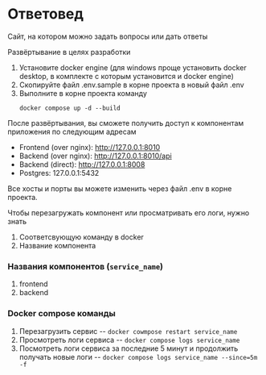 # Ответовед

Сайт, на котором можно задать вопросы или дать ответы

Развёртывание в целях разработки

1. Установите docker engine (для windows проще установить docker desktop, в комплекте с которым установится и docker engine)
2. Скопируйте файл .env.sample в корне проекта в новый файл .env
3. Выполните в корне проекта команду
   ```shell
   docker compose up -d --build
   ```

После развёртывания, вы сможете получить доступ к компонентам приложения по следующим адресам

* Frontend (over nginx): http://127.0.0.1:8010
* Backend (over nginx): http://127.0.0.1:8010/api
* Backend (direct): http://127.0.0.1:8008
* Postgres: 127.0.0.1:5432

Все хосты и порты вы можете изменить через файл .env в корне проекта.

Чтобы перезагружать компонент или просматривать его логи, нужно знать
1. Соответсвующую команду в docker
2. Название компонента

### Названия компонентов (`service_name`)
1. frontend
2. backend

### Docker compose команды
1. Перезагрузить сервис -- `docker cowmpose restart service_name`
2. Просмотреть логи сервиса -- `docker compose logs service_name`
3. Посмотреть логи сервиса за последние 5 минут и продолжить получать новые логи -- `docker compose logs service_name --since=5m -f`
